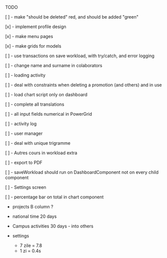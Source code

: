 TODO

[ ] - make "should be deleted" red, and should be added "green"

[x] - implement profile design

[x] - make menu pages

[x] - make grids for models

[ ] - use transactions on save workload, with try/catch, and error logging

[ ] - change name and surname in colaborators

[ ] - loading activity

[ ] - deal with constraints when deleting a promotion (and others) and in use 

[ ] - load chart script only on dashboard

[ ] - complete all translations

[ ] - all input fields numerical in PowerGrid

[ ] - activity log

[ ] - user manager

[ ] - deal with unique trigramme

[ ] - Autres cours in workload extra

[ ] - export to PDF

[ ] - saveWorkload should run on DashboardComponent not on every child component

[ ] - Settings screen

[ ] - percentage bar on total in chart component

- projects B column ?

- national time 20 days
- Campus activities 30 days - into  others

- settings
    - 7 zile = 7.8
    - 1 zi = 0.4s
    
